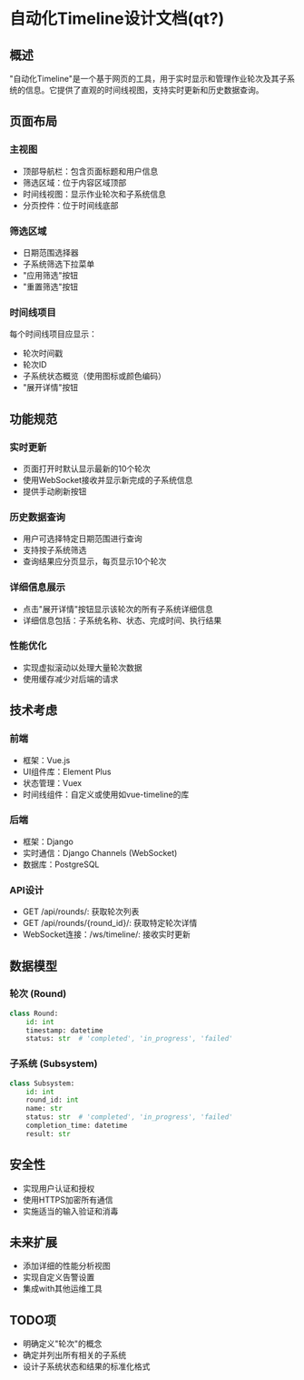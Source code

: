 # 自动化Timeline设计文档(qt?)

## 概述

"自动化Timeline"是一个基于网页的工具，用于实时显示和管理作业轮次及其子系统的信息。它提供了直观的时间线视图，支持实时更新和历史数据查询。

## 页面布局

### 主视图
- 顶部导航栏：包含页面标题和用户信息
- 筛选区域：位于内容区域顶部
- 时间线视图：显示作业轮次和子系统信息
- 分页控件：位于时间线底部

### 筛选区域
- 日期范围选择器
- 子系统筛选下拉菜单
- "应用筛选"按钮
- "重置筛选"按钮

### 时间线项目
每个时间线项目应显示：
- 轮次时间戳
- 轮次ID
- 子系统状态概览（使用图标或颜色编码）
- "展开详情"按钮

## 功能规范

### 实时更新
- 页面打开时默认显示最新的10个轮次
- 使用WebSocket接收并显示新完成的子系统信息
- 提供手动刷新按钮

### 历史数据查询
- 用户可选择特定日期范围进行查询
- 支持按子系统筛选
- 查询结果应分页显示，每页显示10个轮次

### 详细信息展示
- 点击"展开详情"按钮显示该轮次的所有子系统详细信息
- 详细信息包括：子系统名称、状态、完成时间、执行结果

### 性能优化
- 实现虚拟滚动以处理大量轮次数据
- 使用缓存减少对后端的请求

## 技术考虑

### 前端
- 框架：Vue.js
- UI组件库：Element Plus
- 状态管理：Vuex
- 时间线组件：自定义或使用如vue-timeline的库

### 后端
- 框架：Django
- 实时通信：Django Channels (WebSocket)
- 数据库：PostgreSQL

### API设计
- GET /api/rounds/: 获取轮次列表
- GET /api/rounds/{round_id}/: 获取特定轮次详情
- WebSocket连接：/ws/timeline/: 接收实时更新

## 数据模型

### 轮次 (Round)
```python
class Round:
    id: int
    timestamp: datetime
    status: str  # 'completed', 'in_progress', 'failed'
```

### 子系统 (Subsystem)
```python
class Subsystem:
    id: int
    round_id: int
    name: str
    status: str  # 'completed', 'in_progress', 'failed'
    completion_time: datetime
    result: str
```

## 安全性
- 实现用户认证和授权
- 使用HTTPS加密所有通信
- 实施适当的输入验证和消毒

## 未来扩展
- 添加详细的性能分析视图
- 实现自定义告警设置
- 集成with其他运维工具

## TODO项
- 明确定义"轮次"的概念
- 确定并列出所有相关的子系统
- 设计子系统状态和结果的标准化格式
